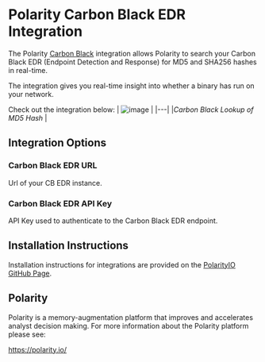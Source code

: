 # Polarity Carbon Black EDR Integration

The Polarity [Carbon Black](https://www.carbonblack.com/) integration allows Polarity to search your Carbon Black EDR (Endpoint Detection and Response) for MD5 and SHA256 hashes in real-time.

The integration gives you real-time insight into whether a binary has run on your network.

Check out the integration below: 
 | ![image](https://user-images.githubusercontent.com/22529325/97300188-7f66c000-182c-11eb-9a8c-b0a337fe42a0.png) |
 |---|
 |*Carbon Black Lookup of MD5 Hash* |

## Integration Options 

### Carbon Black EDR URL 
Url of your CB EDR instance. 

### Carbon Black EDR API Key 
API Key used to authenticate to the Carbon Black EDR endpoint.

## Installation Instructions

Installation instructions for integrations are provided on the [PolarityIO GitHub Page](https://polarityio.github.io/).

## Polarity

Polarity is a memory-augmentation platform that improves and accelerates analyst decision making.  For more information about the Polarity platform please see:

https://polarity.io/
